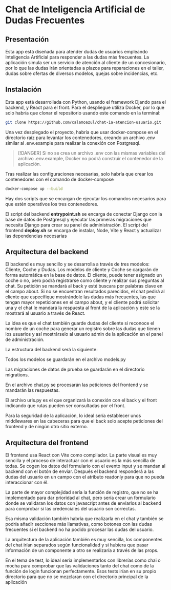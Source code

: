 # Chat de Inteligencia Artificial de Dudas Frecuentes

## Presentación

Esta app está diseñada para atender dudas de usuarios empleando Inteligencia Artificial para responder a las dudas más frecuentes. La aplicación simula ser un servicio de atención al cliente de un concesionario, por lo que las dudas irán orientadas a plazos para reparaciones en el taller, dudas sobre ofertas de diversos modelos, quejas sobre incidencias, etc.

## Instalación

Esta app está desarrollada con Python, usando el framework Djando para el backend, y React para el front.
Para el despliegue utiliza Docker, por lo que solo habría que clonar el repositorio usando este comando en la terminal:

```bash
git clone https://github.com/calamoazul/chat-ia-atencion-usuario.git
```

Una vez desplegado el proyecto, habría que usar docker-compose en el directorio raíz para levantar los contenedores, creando un archivo .env similar al .env.example para realizar la conexión con Postgresql.

> [!DANGER]
> Si no se crea un archivo .env con las mismas variables del archivo .env.example, Docker no podrá construir el contenedor de la aplicación.

Tras realizar las configuraciones necesarias, solo habría que crear los contenedores con el comando de docker-compose

```bash
docker-compose up --build
```

Hay dos scripts que se encargan de ejecutar los comandos necesarios para que estén operativos los tres contenedores.

El script del backend **entrypoint.sh** se encarga de conectar Django con la base de datos de Postgresql y ejecutar las primeras migraciones que necesita Django para crear su panel de administración.
El script del frontend **deploy.sh** se encarga de instalar, Node, Vite y React y actualizar las dependencias necesarias


## Arquitectura del backend

El backend es muy sencillo y se desarrolla a través de tres modelos: Cliente, Coche y Dudas.
Los modelos de cliente y Coche se cargarán de forma automática en la base de datos. El cliente, puede tener asignado un coche o no, pero podrá registrarse como cliente y realizar sus preguntas al chat.
Su petición se mandará al back y esté buscara por palabras clave en el campo about.
Si no se encuentran resultados parecidos, el chat pedirá al cliente que específique mostrándole las dudas más frecuentes, las que tengan mayor repeticiones en el campo about, y el cliente podrá solicitar una y el chat le mandará la respuesta al front de la aplicación y este se la mostrará al usuario a través de React.

La idea es que el chat también guarde dudas del cliente si reconoce el nombre de un coche para generar un registro sobre las dudas que tienen los usuarios y así mostrárselo al usuario admin de la aplicación en el panel de administración.

La estructura del backend será la siguiente:

Todos los modelos se guardarán en el archivo models.py

Las migraciones de datos de prueba se guardarán en el directorio migrations.

En el archivo chat.py se procesarán las peticiones del frontend y se mandarán las respuestas.

El archivo urls.py es el que organizará la conexión con el back y el front indicando que rutas pueden ser consultadas por el front.

Para la seguridad de la aplicación, lo ideal sería establecer unos middlewares en las cabeceras para que el back solo acepte peticiones del frontend y de ningún otro sitio externo.

## Arquitectura del frontend

El frontend usa React con Vite como compilador. La parte visual es muy sencilla y el proceso de interactuar con el usuario es la más sencilla de todas.
Se cogen los datos del formulario con el evento input y se mandan al backend con el botón de enviar.
Después el backend responderá a las dudas del usuario en un campo con el atributo readonly para que no pueda interaccionar con él.

La parte de mayor complejidad sería la función de registro, que no se ha implementado para dar prioridad al chat, pero sería crear un formulario donde se validaran los datos con javascript antes de enviarlos al backend para comprobar si las credenciales del usuario son correctas.

Esa misma validación también habría que realizarla en el chat y también se podría añadir secciones más llamativas, como botones con las dudas frecuentes si el backend no ha podido procesar las dudas del usuario.

La arquitectura de la aplicación también es muy sencilla, los componentes del chat irían separados según funcionalidad y si hubiera que pasar información de un componente a otro se realizaría a través de las props.

En el tema de test, lo ideal seria implementarlos con librerías como chai o mocha para comprobar que las validaciones tanto del chat como de la función de login funcionan perfectamente. Esos tests irían en su propio directorio para que no se mezclaran con el directorio principal de la aplicación